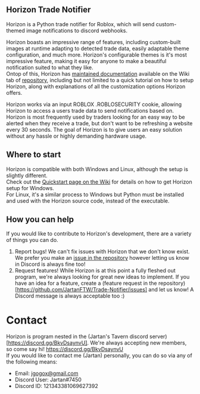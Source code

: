 ## Horizon Trade Notifier  
Horizon is a Python trade notifier for Roblox, which will send custom-themed image notifications to discord webhooks.  
  
Horizon boasts an impressive range of features, including custom-built images at runtime adapting to detected trade data, easily adaptable theme configuration, and much more. 
Horizon's configurable themes is it's most impressive feature, making it easy for anyone to make a beautiful notification suited to what they like.  
Ontop of this, Horizon has [maintained documentation](https://github.com/JartanFTW/Trade-Notifier/wiki) available on the Wiki tab of [repository](https://github.com/JartanFTW/Trade-Notifier), including but not limited to a quick tutorial on how to setup Horizon, along with explanations of all the customization options Horizon offers.  
  
Horizon works via an input ROBLOX .ROBLOSECURITY cookie, allowing Horizon to access a users trade data to send notifications based on.  
Horizon is most frequently used by traders looking for an easy way to be alerted when they receive a trade, but don't want to be refreshing a website every 30 seconds. The goal of Horizon is to give users an easy solution without any hassle or highly demanding hardware usage.  
  
## Where to start  
Horizon is compatible with both Windows and Linux, although the setup is slightly different.  
Check out the [Quickstart page on the Wiki](https://github.com/JartanFTW/Trade-Notifier/wiki/Quickstart) for details on how to get Horizon setup for Windows.  
For Linux, it's a similar process to Windows but Python must be installed and used with the Horizon source code, instead of the executable.  
  
## How you can help
If you would like to contribute to Horizon's development, there are a variety of things you can do.  
1. Report bugs! We can't fix issues with Horizon that we don't know exist. We prefer you make an [issue in the repository](https://github.com/JartanFTW/Trade-Notifier/issues) however letting us know in Discord is always fine too!  
2. Request features! While Horizon is at this point a fully fleshed out program, we're always looking for great new ideas to implement. If you have an idea for a feature, create a (feature request in the repository)[https://github.com/JartanFTW/Trade-Notifier/issues] and let us know! A Discord message is always acceptable too :)
  
# Contact
Horizon is program nested in the (Jartan's Tavern discord server)[https://discord.gg/BkvDsaynvU]. We're always accepting new members, so come say hi! https://discord.gg/BkvDsaynvU  
If you would like to contact me (Jartan) personally, you can do so via any of the following means:  
* Email: jgogox@gmail.com  
* Discord User: Jartan#7450  
* Discord ID: 121343381069627392  
